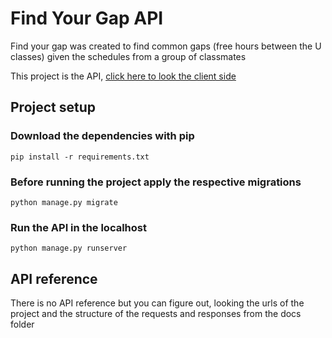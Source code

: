 # Find Your Gap API

Find your gap was created to find common gaps (free hours between the U classes) given the schedules from a group of classmates

This project is the API, [click here to look the client side](https://github.com/dgop92/find-your-gap)

## Project setup

### Download the dependencies with pip

```
pip install -r requirements.txt
```

### Before running the project apply the respective migrations

```
python manage.py migrate
```

### Run the API in the localhost

```
python manage.py runserver
```

## API reference

There is no API reference but you can figure out, looking the urls of the project and the structure of the requests and responses from the docs folder
